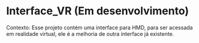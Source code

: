 # Interface_VR (Em desenvolvimento)

Contexto: Esse projeto contém uma interface para HMD, para ser acessada em realidade virtual, ele é a melhoria de outra interface já existente.

